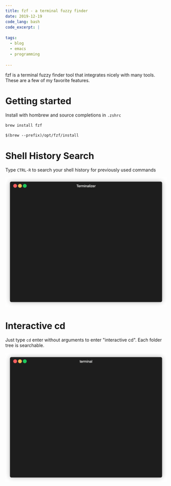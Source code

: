 ```yaml
---
title: fzf - a terminal fuzzy finder
date: 2019-12-19
code_lang: bash
code_excerpt: |

tags:
  - blog
  - emacs
  - programming

---
```


fzf is a terminal fuzzy finder tool that integrates nicely with many tools. These are a few of my favorite features.

# Getting started
Install with hombrew and source completions in `.zshrc`

`brew install fzf`

`$(brew --prefix)/opt/fzf/install`

# Shell History Search
Type `CTRL-R` to search your shell history for previously used commands

![fzf history search](/images/blog/fzf-history.gif "fzf history search")

# Interactive cd
Just type `cd` enter without arguments to enter "interactive cd". Each folder tree is searchable.


![fzf interactive cd](/images/blog/int-cd.gif "interactive cd")
